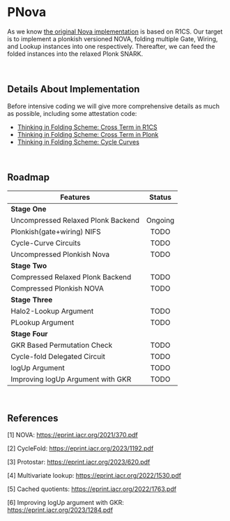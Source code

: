 # PNova

As we know [the original Nova implementation](https://github.com/microsoft/Nova)  is based on R1CS. Our target is to implement a plonkish versioned NOVA, folding multiple Gate, Wiring, and Lookup instances into one respectively. Thereafter, we can feed the folded instances into the relaxed Plonk SNARK.

<br />

## Details About Implementation

Before intensive coding we will give more comprehensive details as much as possible, including some attestation code:
- [Thinking in Folding Scheme: Cross Term in R1CS](https://hackmd.io/@70xfCGp1QViTYYJh3AMrQg/BJZPMjIfT)
- [Thinking in Folding Scheme: Cross Term in Plonk](https://hackmd.io/@70xfCGp1QViTYYJh3AMrQg/SkDf2nIzp)
- [Thinking in Folding Scheme: Cycle Curves](https://hackmd.io/@70xfCGp1QViTYYJh3AMrQg/r1bN8nLMp)

<br />

## Roadmap

| Features                           | Status  |
| ---------------------------------- | :-----: |
| **Stage One**                      |         |
| Uncompressed Relaxed Plonk Backend | Ongoing |
| Plonkish(gate+wiring) NIFS         |  TODO   |
| Cycle-Curve Circuits               |  TODO   |
| Uncompressed Plonkish Nova         |  TODO   |
| **Stage Two**                      |         |
| Compressed Relaxed Plonk Backend   |  TODO   |
| Compressed Plonkish NOVA           |  TODO   |
| **Stage Three**                    |         |
| Halo2-Lookup Argument              |  TODO   |
| PLookup Argument                   |  TODO   |
| **Stage Four**                     |         |
| GKR Based Permutation Check        |  TODO   |
| Cycle-fold Delegated Circuit       |  TODO   |
| logUp Argument                     |  TODO   |
| Improving logUp Argument with GKR  |  TODO   |

<br />

## References
[1] NOVA: https://eprint.iacr.org/2021/370.pdf

[2] CycleFold: https://eprint.iacr.org/2023/1192.pdf

[3] Protostar: https://eprint.iacr.org/2023/620.pdf

[4] Multivariate lookup: https://eprint.iacr.org/2022/1530.pdf

[5] Cached quotients: https://eprint.iacr.org/2022/1763.pdf

[6] Improving logUp argument with GKR: https://eprint.iacr.org/2023/1284.pdf